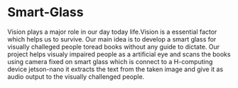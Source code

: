 # Smart-Glass
Vision plays a major role in our day today life.Vision is a essential factor which helps us to survive. Our main idea is  to develop a smart glass for visually challeged people toread books without any guide to dictate.
Our project helps visualy impaired people as a artificial eye and scans the books using camera fixed on smart glass which is connect to a H-computing device jetson-nano  it extracts the text from the taken image and give it as audio output to the visually challenged people.

